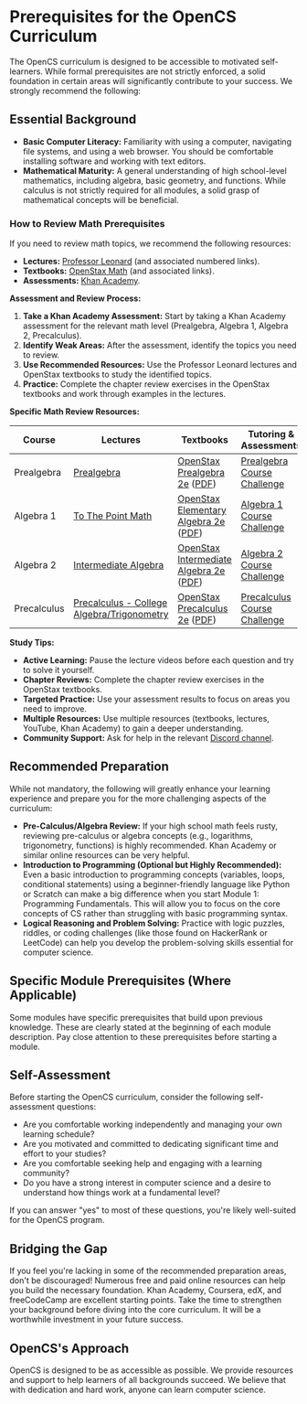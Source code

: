 # Prerequisites for the OpenCS Curriculum

The OpenCS curriculum is designed to be accessible to motivated self-learners. While formal prerequisites are not strictly enforced, a solid foundation in certain areas will significantly contribute to your success. We strongly recommend the following:

## Essential Background

* **Basic Computer Literacy:** Familiarity with using a computer, navigating file systems, and using a web browser. You should be comfortable installing software and working with text editors.
* **Mathematical Maturity:** A general understanding of high school-level mathematics, including algebra, basic geometry, and functions. While calculus is not strictly required for all modules, a solid grasp of mathematical concepts will be beneficial.

### How to Review Math Prerequisites

If you need to review math topics, we recommend the following resources:

* **Lectures:** [Professor Leonard](https://www.youtube.com/@ProfessorLeonard/playlists) (and associated numbered links).
* **Textbooks:** [OpenStax Math](https://openstax.org/subjects/math) (and associated links).
* **Assessments:** [Khan Academy](https://www.khanacademy.org/).

**Assessment and Review Process:**

1.  **Take a Khan Academy Assessment:** Start by taking a Khan Academy assessment for the relevant math level (Prealgebra, Algebra 1, Algebra 2, Precalculus).
2.  **Identify Weak Areas:** After the assessment, identify the topics you need to review.
3.  **Use Recommended Resources:** Use the Professor Leonard lectures and OpenStax textbooks to study the identified topics.
4.  **Practice:** Complete the chapter review exercises in the OpenStax textbooks and work through examples in the lectures.

**Specific Math Review Resources:**

| Course      | Lectures                                                                 | Textbooks                                                                                                                                                                                                                                                                                         | Tutoring & Assessments                                                                       |
| ----------- | ------------------------------------------------------------------------ | ------------------------------------------------------------------------------------------------------------------------------------------------------------------------------------------------------------------------------------------------------------------------------------------------- | -------------------------------------------------------------------------------------------- |
| Prealgebra  | [Prealgebra](https://m.youtube.com/playlist?list=PL4C9296DF81B9EF13)                  | [OpenStax Prealgebra 2e](https://openstax.org/books/prealgebra-2e/pages/1-introduction) ([PDF](https://assets.openstax.org/oscms-prodcms/media/documents/Prealgebra2e-WEB_0qbw93r.pdf))                                                                                                 | [Prealgebra Course Challenge](https://www.khanacademy.org/math/pre-algebra/test/xb4832e56:course-challenge) |
| Algebra 1   | [To The Point Math](https://m.youtube.com/playlist?list=PLDesaqWTN6ETc1ZwHWijCBcZ2gOvS2tTN)           | [OpenStax Elementary Algebra 2e](https://openstax.org/books/elementary-algebra-2e/pages/1-introduction) ([PDF](https://assets.openstax.org/oscms-prodcms/media/documents/ElementaryAlgebra2e-WEB_3zxfu3Z.pdf))                                                                                | [Algebra 1 Course Challenge](https://www.khanacademy.org/math/algebra/test/x2f8bb11595b61c86:course-challenge)     |
| Algebra 2   | [Intermediate Algebra](https://m.youtube.com/playlist?list=PLC292123722B1B450)         | [OpenStax Intermediate Algebra 2e](https://openstax.org/books/intermediate-algebra-2e/pages/1-introduction) ([PDF](https://assets.openstax.org/oscms-prodcms/media/documents/IntermediateAlgebra2e-WEB_RlpFLLx.pdf))                                                                               | [Algebra 2 Course Challenge](https://www.khanacademy.org/math/algebra2/test/x2ec2f6f830c9fb89:course-challenge)    |
| Precalculus | [Precalculus - College Algebra/Trigonometry](https://m.youtube.com/playlist?list=PLDesaqWTN6ESsmwELdrzhcGiRhk5DjwLP) | [OpenStax Precalculus 2e](https://openstax.org/books/precalculus-2e/pages/1-introduction-to-functions) ([PDF](https://assets.openstax.org/oscms-prodcms/media/documents/Precalculus_2e-WEB.pdf))                                                                          | [Precalculus Course Challenge](https://www.khanacademy.org/math/precalculus/test/x9e81a4f98389efdf:course-challenge) |

**Study Tips:**

* **Active Learning:** Pause the lecture videos before each question and try to solve it yourself.
* **Chapter Reviews:** Complete the chapter review exercises in the OpenStax textbooks.
* **Targeted Practice:** Use your assessment results to focus on areas you need to improve.
* **Multiple Resources:** Use multiple resources (textbooks, lectures, YouTube, Khan Academy) to gain a deeper understanding.
* **Community Support:** Ask for help in the relevant [Discord channel]().

## Recommended Preparation

While not mandatory, the following will greatly enhance your learning experience and prepare you for the more challenging aspects of the curriculum:

* **Pre-Calculus/Algebra Review:** If your high school math feels rusty, reviewing pre-calculus or algebra concepts (e.g., logarithms, trigonometry, functions) is highly recommended. Khan Academy or similar online resources can be very helpful.
* **Introduction to Programming (Optional but Highly Recommended):** Even a basic introduction to programming concepts (variables, loops, conditional statements) using a beginner-friendly language like Python or Scratch can make a big difference when you start Module 1: Programming Fundamentals. This will allow you to focus on the core concepts of CS rather than struggling with basic programming syntax.
* **Logical Reasoning and Problem Solving:** Practice with logic puzzles, riddles, or coding challenges (like those found on HackerRank or LeetCode) can help you develop the problem-solving skills essential for computer science.

## Specific Module Prerequisites (Where Applicable)

Some modules have specific prerequisites that build upon previous knowledge. These are clearly stated at the beginning of each module description. Pay close attention to these prerequisites before starting a module.

## Self-Assessment

Before starting the OpenCS curriculum, consider the following self-assessment questions:

* Are you comfortable working independently and managing your own learning schedule?
* Are you motivated and committed to dedicating significant time and effort to your studies?
* Are you comfortable seeking help and engaging with a learning community?
* Do you have a strong interest in computer science and a desire to understand how things work at a fundamental level?

If you can answer "yes" to most of these questions, you're likely well-suited for the OpenCS program.

## Bridging the Gap

If you feel you're lacking in some of the recommended preparation areas, don't be discouraged! Numerous free and paid online resources can help you build the necessary foundation. Khan Academy, Coursera, edX, and freeCodeCamp are excellent starting points. Take the time to strengthen your background before diving into the core curriculum. It will be a worthwhile investment in your future success.

## OpenCS's Approach

OpenCS is designed to be as accessible as possible. We provide resources and support to help learners of all backgrounds succeed. We believe that with dedication and hard work, anyone can learn computer science.